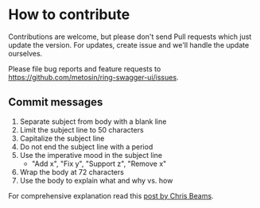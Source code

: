 # How to contribute

Contributions are welcome, but please don't send Pull requests which just update
the version. For updates, create issue and we'll handle the update ourselves.

Please file bug reports and feature requests to https://github.com/metosin/ring-swagger-ui/issues.

## Commit messages

1. Separate subject from body with a blank line
2. Limit the subject line to 50 characters
3. Capitalize the subject line
4. Do not end the subject line with a period
5. Use the imperative mood in the subject line
    - "Add x", "Fix y", "Support z", "Remove x"
6. Wrap the body at 72 characters
7. Use the body to explain what and why vs. how

For comprehensive explanation read this [post by Chris Beams](http://chris.beams.io/posts/git-commit/#seven-rules).
